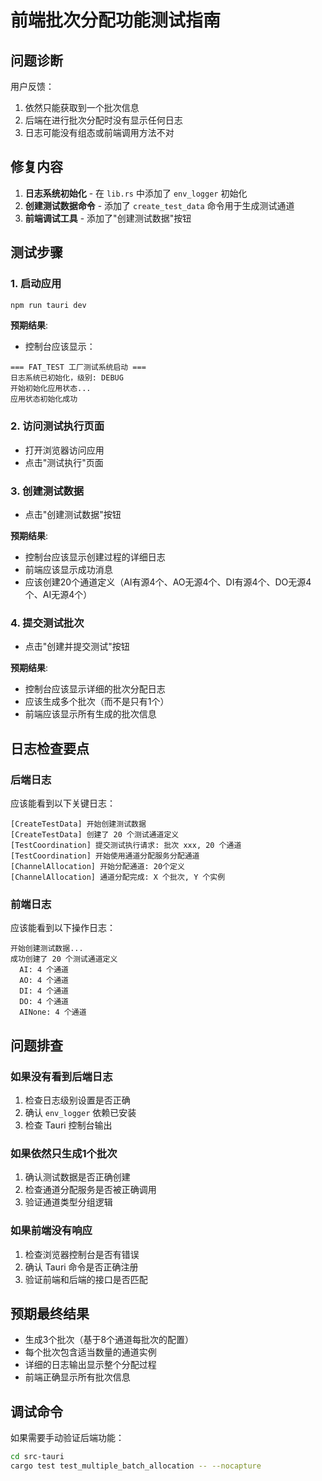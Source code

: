 # 前端批次分配功能测试指南

## 问题诊断
用户反馈：
1. 依然只能获取到一个批次信息
2. 后端在进行批次分配时没有显示任何日志
3. 日志可能没有组态或前端调用方法不对

## 修复内容
1. **日志系统初始化** - 在 `lib.rs` 中添加了 `env_logger` 初始化
2. **创建测试数据命令** - 添加了 `create_test_data` 命令用于生成测试通道
3. **前端调试工具** - 添加了"创建测试数据"按钮

## 测试步骤

### 1. 启动应用
```bash
npm run tauri dev
```

**预期结果**: 
- 控制台应该显示：
```
=== FAT_TEST 工厂测试系统启动 ===
日志系统已初始化，级别: DEBUG
开始初始化应用状态...
应用状态初始化成功
```

### 2. 访问测试执行页面
- 打开浏览器访问应用
- 点击"测试执行"页面

### 3. 创建测试数据
- 点击"创建测试数据"按钮

**预期结果**:
- 控制台应该显示创建过程的详细日志
- 前端应该显示成功消息
- 应该创建20个通道定义（AI有源4个、AO无源4个、DI有源4个、DO无源4个、AI无源4个）

### 4. 提交测试批次
- 点击"创建并提交测试"按钮

**预期结果**:
- 控制台应该显示详细的批次分配日志
- 应该生成多个批次（而不是只有1个）
- 前端应该显示所有生成的批次信息

## 日志检查要点

### 后端日志
应该能看到以下关键日志：
```
[CreateTestData] 开始创建测试数据
[CreateTestData] 创建了 20 个测试通道定义
[TestCoordination] 提交测试执行请求: 批次 xxx, 20 个通道
[TestCoordination] 开始使用通道分配服务分配通道
[ChannelAllocation] 开始分配通道: 20个定义
[ChannelAllocation] 通道分配完成: X 个批次, Y 个实例
```

### 前端日志
应该能看到以下操作日志：
```
开始创建测试数据...
成功创建了 20 个测试通道定义
  AI: 4 个通道
  AO: 4 个通道
  DI: 4 个通道
  DO: 4 个通道
  AINone: 4 个通道
```

## 问题排查

### 如果没有看到后端日志
1. 检查日志级别设置是否正确
2. 确认 `env_logger` 依赖已安装
3. 检查 Tauri 控制台输出

### 如果依然只生成1个批次
1. 确认测试数据是否正确创建
2. 检查通道分配服务是否被正确调用
3. 验证通道类型分组逻辑

### 如果前端没有响应
1. 检查浏览器控制台是否有错误
2. 确认 Tauri 命令是否正确注册
3. 验证前端和后端的接口是否匹配

## 预期最终结果
- 生成3个批次（基于8个通道每批次的配置）
- 每个批次包含适当数量的通道实例
- 详细的日志输出显示整个分配过程
- 前端正确显示所有批次信息

## 调试命令
如果需要手动验证后端功能：
```bash
cd src-tauri
cargo test test_multiple_batch_allocation -- --nocapture
``` 